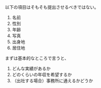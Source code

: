 以下の項目はそもそも提出させるべきではない。

1. 名前
2. 性別
3. 年齢
4. 写真
5. 出身地
6. 居住地

まずは基本的なところで言うと、

1. どんな実績があるか
2. どのくらいの年収を希望するか
3. （出社する場合）事務所に通えるかどうか
